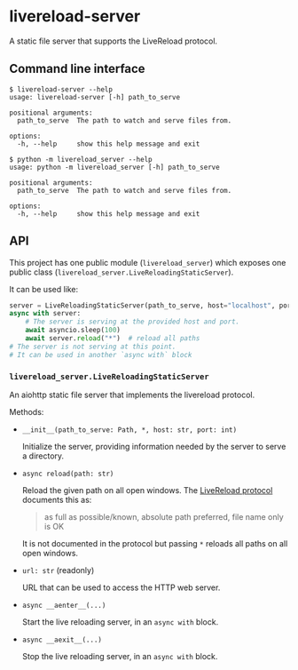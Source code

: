 # livereload-server

A static file server that supports the LiveReload protocol.

## Command line interface

```sh-session
$ livereload-server --help
usage: livereload-server [-h] path_to_serve

positional arguments:
  path_to_serve  The path to watch and serve files from.

options:
  -h, --help     show this help message and exit

$ python -m livereload_server --help
usage: python -m livereload_server [-h] path_to_serve

positional arguments:
  path_to_serve  The path to watch and serve files from.

options:
  -h, --help     show this help message and exit
```

## API

This project has one public module (`livereload_server`) which exposes one public class (`livereload_server.LiveReloadingStaticServer`).

It can be used like:

```py
server = LiveReloadingStaticServer(path_to_serve, host="localhost", port=8000)
async with server:
    # The server is serving at the provided host and port.
    await asyncio.sleep(100)
    await server.reload("*")  # reload all paths
# The server is not serving at this point.
# It can be used in another `async with` block
```

### `livereload_server.LiveReloadingStaticServer`

An aiohttp static file server that implements the livereload protocol.

Methods:

- `__init__(path_to_serve: Path, *, host: str, port: int)`

  Initialize the server, providing information needed by the server to serve a directory.

- `async reload(path: str)`

  Reload the given path on all open windows. The [LiveReload protocol](https://web.archive.org/web/20210508192733/http://livereload.com/api/protocol/) documents this as:

  > as full as possible/known, absolute path preferred, file name only is OK

  It is not documented in the protocol but passing `*` reloads all paths on all open windows.

- `url: str` (readonly)

  URL that can be used to access the HTTP web server.

- `async __aenter__(...)`

  Start the live reloading server, in an `async with` block.

- `async __aexit__(...)`

  Stop the live reloading server, in an `async with` block.
